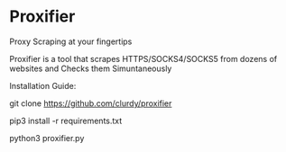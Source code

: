 # Proxifier
Proxy Scraping at your fingertips 


Proxifier is a tool that scrapes HTTPS/SOCKS4/SOCKS5 from dozens of websites and Checks them Simuntaneously 


Installation Guide:

git clone https://github.com/clurdy/proxifier


pip3 install -r requirements.txt


python3 proxifier.py

